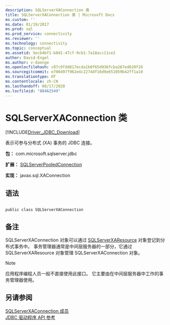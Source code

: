 ```yaml
---
description: SQLServerXAConnection 类
title: SQLServerXAConnection 类 | Microsoft Docs
ms.custom: ''
ms.date: 01/19/2017
ms.prod: sql
ms.prod_service: connectivity
ms.reviewer: ''
ms.technology: connectivity
ms.topic: conceptual
ms.assetid: 5ecb4bf1-b8d1-47cf-9cb1-7a18acc11ce2
author: David-Engel
ms.author: v-daenge
ms.openlocfilehash: c07c9fdd817ecda1b0f65d936fcba267ed620f26
ms.sourcegitcommit: e700497f962e4c2274df16d9e651059b42ff1a10
ms.translationtype: HT
ms.contentlocale: zh-CN
ms.lasthandoff: 08/17/2020
ms.locfileid: "88462549"
---
```

# <a name="sqlserverxaconnection-class"></a>SQLServerXAConnection 类
[!INCLUDE[Driver_JDBC_Download](../../../includes/driver_jdbc_download.md)]

  表示可参与分布式 (XA) 事务的 JDBC 连接。  
  
 **包：** com.microsoft.sqlserver.jdbc  
  
 **扩展：** [SQLServerPooledConnection](../../../connect/jdbc/reference/sqlserverpooledconnection-class.md)  
  
 **实现：** javax.sql.XAConnection  
  
## <a name="syntax"></a>语法  
  
```  
  
public class SQLServerXAConnection  
```  
  
## <a name="remarks"></a>备注  
 SQLServerXAConnection 对象可以通过 [SQLServerXAResource](../../../connect/jdbc/reference/sqlserverxaresource-class.md) 对象登记到分布式事务中。 事务管理器通常是中间层服务器的一部分，它通过 SQLServerXAResource 对象管理 SQLServerXAConnection 对象。  
  
> [!NOTE]  
>  应用程序编程人员一般不直接使用此接口。 它主要由在中间层服务器中工作的事务管理器使用。  
  
## <a name="see-also"></a>另请参阅  
 [SQLServerXAConnection 成员](../../../connect/jdbc/reference/sqlserverxaconnection-members.md)   
 [JDBC 驱动程序 API 参考](../../../connect/jdbc/reference/jdbc-driver-api-reference.md)  
  
  
